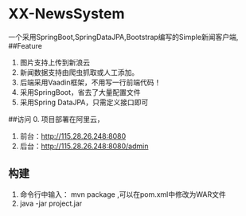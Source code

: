 # XX-NewsSystem
一个采用SpringBoot,SpringDataJPA,Bootstrap编写的Simple新闻客户端,
##Feature
1.  图片支持上传到新浪云
2.  新闻数据支持由爬虫抓取或人工添加。
3.  后端采用Vaadin框架，不用写一行前端代码！
4.  采用SpringBoot，省去了大量配置文件
5.  采用Spring DataJPA，只需定义接口即可

##访问
0.  项目部署在阿里云，
1.  前台：http://115.28.26.248:8080
2.  后台：http://115.28.26.248:8080/admin

## 构建
1.  命令行中输入： mvn package ,可以在pom.xml中修改为WAR文件
2.  java -jar project.jar
